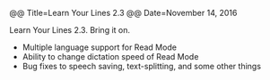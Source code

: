 @@ Title=Learn Your Lines 2.3
@@ Date=November 14, 2016

Learn Your Lines 2.3. Bring it on.
- Multiple language support for Read Mode
- Ability to change dictation speed of Read Mode
- Bug fixes to speech saving, text-splitting, and some other things